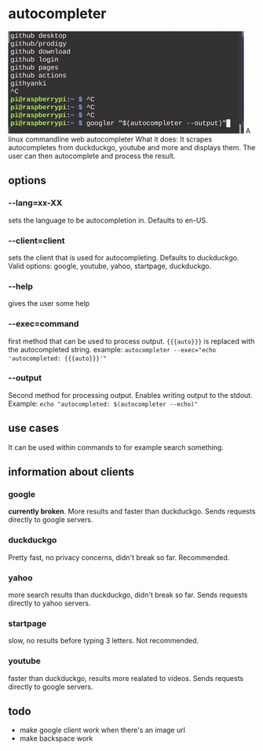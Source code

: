 # autocompleter
![demo gif](demo.gif)
A linux commandline web autocompleter
What it does: It scrapes autocompletes from duckduckgo, youtube and more and displays them. The user can then autocomplete and process the result.
## options
### --lang=xx-XX
sets the language to be autocompletion in. Defaults to en-US.
### --client=client
sets the client that is used for autocompleting. Defaults to duckduckgo. Valid options: google, youtube, yahoo, startpage, duckduckgo.
### --help
gives the user some help
### --exec=command
first method that can be used to process output. `{{{auto}}}` is replaced with the autocompleted string. example: `autocompleter --exec="echo 'autocompleted: {{{auto}}}'"`
### --output
Second method for processing output. Enables writing output to the stdout. Example: `echo "autocompleted: $(autocompleter --echo)"`
## use cases
It can be used within commands to for example search something.
## information about clients
### google
**currently broken**. More results and faster than duckduckgo. Sends requests directly to google servers.
### duckduckgo
Pretty fast, no privacy concerns, didn't break so far. Recommended.
### yahoo
more search results than duckduckgo, didn't break so far. Sends requests directly to yahoo servers.
### startpage
slow, no results before typing 3 letters. Not recommended.
### youtube
faster than duckduckgo, results more realated to videos. Sends requests directly to google servers.
## todo
- make google client work when there's an image url
- make backspace work
